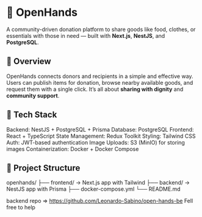 # 👐 OpenHands

A community-driven donation platform to share goods like food, clothes, or essentials with those in need — built with **Next.js**, **NestJS**, and **PostgreSQL**.

## 📌 Overview

OpenHands connects donors and recipients in a simple and effective way. Users can publish items for donation, browse nearby available goods, and request them with a single click. It’s all about **sharing with dignity** and **community support**.

## 🧱 Tech Stack

Backend: NestJS + PostgreSQL + Prisma
Database: PostgreSQL
Frontend: React + TypeScript
State Management: Redux Toolkit
Styling: Tailwind CSS
Auth: JWT-based authentication
Image Uploads: S3 (MinIO) for storing images
Containerization: Docker + Docker Compose

## 📂 Project Structure
 openhands/
├── frontend/ → Next.js app with Tailwind
├── backend/ → NestJS app with Prisma
├── docker-compose.yml
└── README.md

backend repo => https://github.com/Leonardo-Sabino/open-hands-be
Fell free to help
